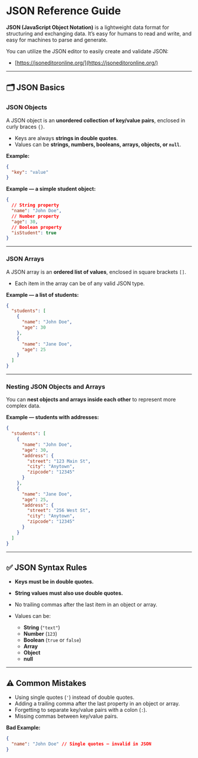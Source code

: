 # JSON Reference Guide

**JSON (JavaScript Object Notation)** is a lightweight data format for structuring and exchanging data. It’s easy for humans to read and write, and easy for machines to parse and generate.

You can utilize the JSON editor to easily create and validate JSON:

- [https://jsoneditoronline.org/](https://jsoneditoronline.org/)

---

## 🗂 JSON Basics

### JSON Objects

A JSON object is an **unordered collection of key/value pairs**, enclosed in curly braces `{}`.

- Keys are always **strings in double quotes**.
- Values can be **strings, numbers, booleans, arrays, objects, or `null`**.

**Example:**

```json
{
  "key": "value"
}
```

**Example — a simple student object:**

```json
{
  // String property
  "name": "John Doe",
  // Number property
  "age": 30,
  // Boolean property
  "isStudent": true
}
```

---

### JSON Arrays

A JSON array is an **ordered list of values**, enclosed in square brackets `[]`.

- Each item in the array can be of any valid JSON type.

**Example — a list of students:**

```json
{
  "students": [
    {
      "name": "John Doe",
      "age": 30
    },
    {
      "name": "Jane Doe",
      "age": 25
    }
  ]
}
```

---

### Nesting JSON Objects and Arrays

You can **nest objects and arrays inside each other** to represent more complex data.

**Example — students with addresses:**

```json
{
  "students": [
    {
      "name": "John Doe",
      "age": 30,
      "address": {
        "street": "123 Main St",
        "city": "Anytown",
        "zipcode": "12345"
      }
    },
    {
      "name": "Jane Doe",
      "age": 25,
      "address": {
        "street": "256 West St",
        "city": "Anytown",
        "zipcode": "12345"
      }
    }
  ]
}
```

---

## ✅ JSON Syntax Rules

- **Keys must be in double quotes.**
- **String values must also use double quotes.**
- No trailing commas after the last item in an object or array.
- Values can be:

  - **String** (`"text"`)
  - **Number** (`123`)
  - **Boolean** (`true` or `false`)
  - **Array**
  - **Object**
  - **null**

---

## ⚠️ Common Mistakes

- Using single quotes (`'`) instead of double quotes.
- Adding a trailing comma after the last property in an object or array.
- Forgetting to separate key/value pairs with a colon (`:`).
- Missing commas between key/value pairs.

**Bad Example:**

```json
{
  "name": "John Doe" // Single quotes — invalid in JSON
}
```
